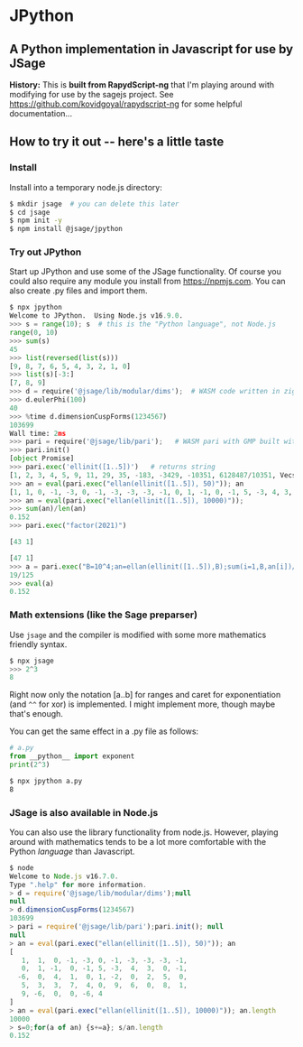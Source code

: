 # JPython

## A Python implementation in Javascript for use by JSage

**History:** This is **built from RapydScript-ng** that I'm playing around with
modifying for use by the sagejs project. See
https://github.com/kovidgoyal/rapydscript-ng for some helpful documentation...

## How to try it out -- here's a little taste

### Install

Install into a temporary node.js directory:

```bash
$ mkdir jsage  # you can delete this later
$ cd jsage
$ npm init -y
$ npm install @jsage/jpython
```

### Try out JPython

Start up JPython and use some of the JSage functionality. Of course you could also
require any module you install from https://npmjs.com. You can also create .py files
and import them.

```python
$ npx jpython
Welcome to JPython.  Using Node.js v16.9.0.
>>> s = range(10); s  # this is the "Python language", not Node.js
range(0, 10)
>>> sum(s)
45
>>> list(reversed(list(s)))
[9, 8, 7, 6, 5, 4, 3, 2, 1, 0]
>>> list(s)[-3:]
[7, 8, 9]
>>> d = require('@jsage/lib/modular/dims');  # WASM code written in ziglang.
>>> d.eulerPhi(100)
40
>>> %time d.dimensionCuspForms(1234567)
103699
Wall time: 2ms
>>> pari = require('@jsage/lib/pari');   # WASM pari with GMP built with 'zig cc'
>>> pari.init()
[object Promise]
>>> pari.exec('ellinit([1..5])')   # returns string
[1, 2, 3, 4, 5, 9, 11, 29, 35, -183, -3429, -10351, 6128487/10351, Vecsmall([1]), [Vecsmall([96, -1])], [0, 0, 0, 0, 0, 0, 0, 0]]
>>> an = eval(pari.exec("ellan(ellinit([1..5]), 50)")); an
[1, 1, 0, -1, -3, 0, -1, -3, -3, -3, -1, 0, 1, -1, 0, -1, 5, -3, 4, 3, 0, -1, -6, 0, 4, 1, 0, 1, -2, 0, 2, 5, 0, 5, 3, 3, 7, 4, 0, 9, 6, 0, 8, 1, 9, -6, 0, 0, -6, 4]
>>> an = eval(pari.exec("ellan(ellinit([1..5]), 10000)"));
>>> sum(an)/len(an)
0.152
>>> pari.exec("factor(2021)")

[43 1]

[47 1]
>>> a = pari.exec("B=10^4;an=ellan(ellinit([1..5]),B);sum(i=1,B,an[i])/B"); a
19/125
>>> eval(a)
0.152
```

### Math extensions (like the Sage preparser)

Use `jsage` and the compiler is modified with some more
mathematics friendly syntax.

```python
$ npx jsage
>>> 2^3
8
```

Right now only the notation [a..b] for ranges and caret for exponentiation (and
`^^` for xor) is implemented. I might implement more, though maybe that's enough.

You can get the same effect in a .py file as follows:

```python
# a.py
from __python__ import exponent
print(2^3)
```

```bash
$ npx jpython a.py
8
```

### JSage is also available in Node.js

You can also use the library functionality from node.js. However,
playing around with mathematics tends to be a lot more comfortable with the
Python _language_ than Javascript.

```js
$ node
Welcome to Node.js v16.7.0.
Type ".help" for more information.
> d = require('@jsage/lib/modular/dims');null
null
> d.dimensionCuspForms(1234567)
103699
> pari = require('@jsage/lib/pari');pari.init(); null
null
> an = eval(pari.exec("ellan(ellinit([1..5]), 50)")); an
[
   1,  1,  0, -1, -3, 0, -1, -3, -3, -3, -1,
   0,  1, -1,  0, -1, 5, -3,  4,  3,  0, -1,
  -6,  0,  4,  1,  0, 1, -2,  0,  2,  5,  0,
   5,  3,  3,  7,  4, 0,  9,  6,  0,  8,  1,
   9, -6,  0,  0, -6, 4
]
> an = eval(pari.exec("ellan(ellinit([1..5]), 10000)")); an.length
10000
> s=0;for(a of an) {s+=a}; s/an.length
0.152
```
